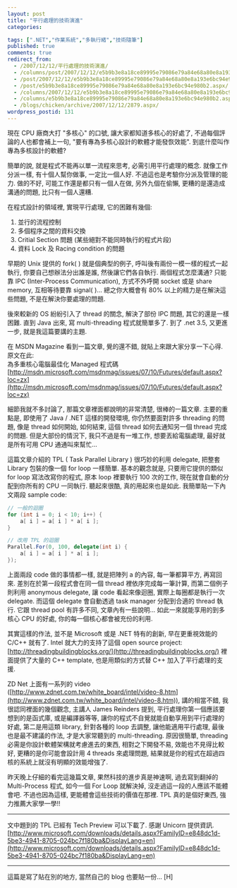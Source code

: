 ```yaml
---
layout: post
title: "平行處理的技術演進"
categories:

tags: [".NET","作業系統","多執行緒","技術隨筆"]
published: true
comments: true
redirect_from:
  - /2007/12/12/平行處理的技術演進/
  - /columns/post/2007/12/12/e5b9b3e8a18ce89995e79086e79a84e68a80e8a193e6bc94e980b2.aspx/
  - /post/2007/12/12/e5b9b3e8a18ce89995e79086e79a84e68a80e8a193e6bc94e980b2.aspx/
  - /post/e5b9b3e8a18ce89995e79086e79a84e68a80e8a193e6bc94e980b2.aspx/
  - /columns/2007/12/12/e5b9b3e8a18ce89995e79086e79a84e68a80e8a193e6bc94e980b2.aspx/
  - /columns/e5b9b3e8a18ce89995e79086e79a84e68a80e8a193e6bc94e980b2.aspx/
  - /blogs/chicken/archive/2007/12/12/2879.aspx/
wordpress_postid: 131
---
```


現在 CPU 廠商大打 "多核心" 的口號, 讓大家都知道多核心的好處了, 不過每個評論的人也都會補上一句, "要有專為多核心設計的軟體才能發恢效能". 到底什麼叫作專為多核設計的軟體?

簡單的說, 就是程式不能再以單一流程來思考, 必需引用平行處理的概念. 就像工作分派一樣, 有十個人幫你做事, 一定比一個人好. 不過這也是考驗你分派及管理的能力. 做的不好, 可能工作還是都只有一個人在做, 另外九個在偷懶, 更糟的是還造成溝通的問題, 比只有一個人還糟.

在程式設計的領域裡, 實現平行處理, 它的困難有幾個:

1. 並行的流程控制
2. 多個程序之間的資料交換
3. Critial Section 問題 (某些絕對不能同時執行的程式片段)
4. 資料 Lock 及 Racing condition 的問題

早期的 Unix 提供的 fork( ) 就是個典型的例子, 呼叫後有兩份一模一樣的程式一起執行, 你要自己想辦法分出誰是誰, 然後讓它們各自執行. 兩個程式怎麼溝通? 只能靠 IPC (Inter-Process Communication), 方式不外呼開 socket 或是 share memory, 互相等待要靠 signal( )... 總之你大概會有 80% 以上的精力是在解決這些問題, 不是在解決你要處理的問題.

後來較新的 OS 紛紛引入了 thread 的關念, 解決了部份 IPC 問題, 其它的還是一樣困難. 直到 Java 出來, 寫 multi-threading 程式就簡單多了. 到了 .net 3.5, 又更進一步, 就是我這篇要講的主題.

在 MSDN Magazine 看到一篇文章, 覺的還不錯, 就貼上來跟大家分享一下心得. 原文在此:  
為多重核心電腦最佳化 Managed 程式碼  
[http://msdn.microsoft.com/msdnmag/issues/07/10/Futures/default.aspx?loc=zx](http://msdn.microsoft.com/msdnmag/issues/07/10/Futures/default.aspx?loc=zx)

細節我就不多討論了, 那篇文章裡面都說明的非常清楚, 很棒的一篇文章. 主要的重點是, 即使用了 Java / .NET 這樣的開發環境, 你仍然要面對許多 threading 的問題, 像是 thread 如何開始, 如何結束, 這個 thread 如何去通知另一個 thread 完成的問題. 但是大部份的情況下, 我只不過是有一堆工作, 想要丟給電腦處理, 最好就是所有可用 CPU 通通叫來幫忙...

這篇文章介紹的 TPL ( Task Parallel Library ) 很巧妙的利用 delegate, 把整套 Library 包裝的像一個 for loop 一樣簡單. 基本的觀念就是, 只要用它提供的類似 for loop 寫法改寫你的程式, 原本 loop 裡要執行 100 次的工作, 現在就會自動的分配到你所有的 CPU 一同執行. 聽起來很酷, 真的用起來也是如此. 我簡單貼一下內文兩段 sample code:

```csharp
// 一般的迴圈
for (int i = 0; i < 10; i++) {
    a[ i ] = a[ i ] * a[ i ];
}

// 改用 TPL 的迴圈
Parallel.For(0, 100, delegate(int i) {
    a[ i ] = a[ i ] * a[ i ];
});
```

上面兩段 code 做的事情都一樣, 就是把陣列 a 的內容, 每一筆都算平方, 再寫回來. 差別在於第一段程式會在同一個 thread 裡依序完成每一筆計算, 而第二個例子則利用 anonymous delegate, 讓 code 看起來像迴圈, 實際上每圈都是執行一次 delegate. 而這個 delegate 會自動透過 task manager 分配到合適的 thread 執行. 它跟 thread pool 有許多不同, 文章內有一些說明... 如此一來就能享用的到多核心 CPU 的好處, 你的每一個核心都會被充份的利用.

其實這樣的作法, 並不是 Microsoft 或是 .NET 特有的創新, 早在更重視效能的 C/C++ 就有了. Intel 就大力的支持了這個 open source project: [http://threadingbuildingblocks.org/](http://threadingbuildingblocks.org/) 裡面提供了大量的 C++ template, 也是用類似的方式替 C++ 加入了平行處理的支援.

ZD Net 上面有一系列的 video ([http://www.zdnet.com.tw/white_board/intel/video-8.htm](http://www.zdnet.com.tw/white_board/intel/video-8.htm)), 講的相當不錯, 我很認同裡面的幾個觀念, 主講人 James Reinders 提到, 平行處理你第一個應該要想到的是函式庫, 或是編譯器等等, 讓你的程式不自覺就能自動享用到平行處理的好處, 第二是用這類 library, 針對各種的 loop 去調整, 讓他能適用平行處理, 最後也是最不建議的作法, 才是大家常聽到的 multi-threading. 原因很簡單, threading 必需是你設計軟體架構就考慮進去的東西, 相對之下開發不易, 效能也不見得比較好, 更糟的是你可能會設計用 4 threads 來處理問題, 結果就是你的程式在超過四核的系統上就沒有明顯的效能增強了.

昨天晚上仔細的看完這幾篇文章, 果然科技的進步真是神速啊, 過去寫到翻掉的 Multi-Process 程式, 如今一個 For Loop 就解決掉, 沒走過這一段的人應該不能體會吧. 不過也因為這樣, 更能體會這些技術的價值在那裡. TPL 真的是個好東西, 強力推薦大家學一學!!

---

文中題到的 TPL 已經有 Tech Preview 可以下載了. 感謝 Unicorn 提供資訊.  
[http://www.microsoft.com/downloads/details.aspx?FamilyID=e848dc1d-5be3-4941-8705-024bc7f180ba&DisplayLang=en](http://www.microsoft.com/downloads/details.aspx?FamilyID=e848dc1d-5be3-4941-8705-024bc7f180ba&DisplayLang=en)

---

這篇是寫了貼在別的地方, 當然自己的 blog 也要貼一份... [H]
